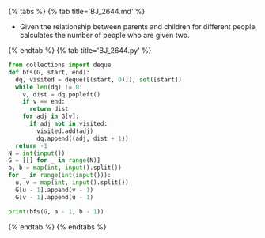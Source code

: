 {% tabs %}
{% tab title='BJ_2644.md' %}

* Given the relationship between parents and children for different people, calculates the number of people who are given two.

{% endtab %}
{% tab title='BJ_2644.py' %}

```py
from collections import deque
def bfs(G, start, end):
  dq, visited = deque([(start, 0)]), set([start])
  while len(dq) != 0:
    v, dist = dq.popleft()
    if v == end:
      return dist
    for adj in G[v]:
      if adj not in visited:
        visited.add(adj)
        dq.append((adj, dist + 1))
  return -1
N = int(input())
G = [[] for _ in range(N)]
a, b = map(int, input().split())
for _ in range(int(input())):
  u, v = map(int, input().split())
  G[u - 1].append(v - 1)
  G[v - 1].append(u - 1)

print(bfs(G, a - 1, b - 1))
```

{% endtab %}
{% endtabs %}